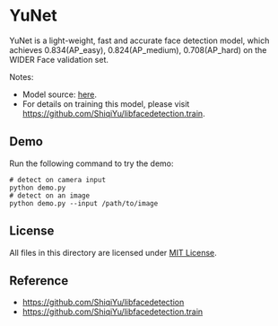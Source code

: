 # YuNet

YuNet is a light-weight, fast and accurate face detection model, which achieves 0.834(AP_easy), 0.824(AP_medium), 0.708(AP_hard) on the WIDER Face validation set.

Notes:
- Model source: [here](https://github.com/ShiqiYu/libfacedetection.train/blob/a61a428929148171b488f024b5d6774f93cdbc13/tasks/task1/onnx/yunet.onnx).
- For details on training this model, please visit https://github.com/ShiqiYu/libfacedetection.train.

## Demo

Run the following command to try the demo:
```shell
# detect on camera input
python demo.py
# detect on an image
python demo.py --input /path/to/image
```

## License

All files in this directory are licensed under [MIT License](./LICENSE).

## Reference

- https://github.com/ShiqiYu/libfacedetection
- https://github.com/ShiqiYu/libfacedetection.train
